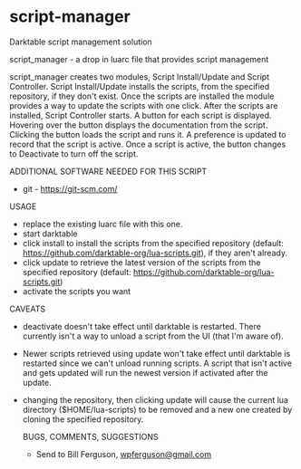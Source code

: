 # script-manager
Darktable script management solution

  script_manager - a drop in luarc file that provides script management

  script_manager creates two modules, Script Install/Update and Script
  Controller.  Script Install/Update installs the scripts, from the
  specified repository, if they don't exist.  Once the scripts are 
  installed the module provides a way to update the scripts with one
  click.  After the scripts are installed, Script Controller starts.  A
  button for each script is displayed.  Hovering over the button displays 
  the documentation from the script. Clicking the button loads the script
  and runs it.  A preference is updated to record that the script is active.
  Once a script is active, the button changes to Deactivate to turn off the
  script.

  ADDITIONAL SOFTWARE NEEDED FOR THIS SCRIPT
  * git - https://git-scm.com/

  USAGE
  * replace the existing luarc file with this one.  
  * start darktable
  * click install to install the scripts from the specified repository (default:
    https://github.com/darktable-org/lua-scripts.git), if they aren't already.
  * click update to retrieve the latest version of the scripts from the
    specified repository (default: https://github.com/darktable-org/lua-scripts.git)
  * activate the scripts you want 

  CAVEATS
  * deactivate doesn't take effect until darktable is restarted.  There currently isn't
    a way to unload a script from the UI (that I'm aware of).
  * Newer scripts retrieved using update won't take effect until darktable is restarted
    since we can't unload running scripts.  A script that isn't active and gets updated
    will run the newest version if activated after the update.
  * changing the repository, then clicking update will cause the current lua directory
    ($HOME/lua-scripts) to be removed and a new one created by cloning the specified
    repository.

    BUGS, COMMENTS, SUGGESTIONS
    * Send to Bill Ferguson, wpferguson@gmail.com

